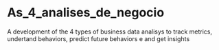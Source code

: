 # As_4_analises_de_negocio
 A development of the 4 types of business data analisys to track metrics, undertand behaviors, predict future behaviors e and get insights
